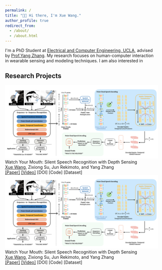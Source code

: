 ```yaml
---
permalink: /
title: "👋🏻 Hi there, I'm Xue Wang."
author_profile: true
redirect_from: 
  - /about/
  - /about.html
---
```


I'm a PhD Student at [Electrical and Computer Engineering, UCLA](https://www.ee.ucla.edu/), advised by [Prof.Yang Zhang](https://yangzhang.dev/). My research focuses on human-computer interaction in wearable sensing and modeling techniques. I am also interested in 

<h2 id='Research Projects'>Research Projects</h2>


<div class="project">
  <img src="/images/Teaser Figure.png" alt="Project Image" class="project-image">
  <div class="project-description">
    <div class="project-title">Watch Your Mouth: Silent Speech Recognition with Depth Sensing</div>
    <div class="project-authors"><u>Xue Wang</u>, Zixiong Su, Jun Rekimoto, and Yang Zhang</div>
    <div class="project-links"><a href="link-to-project">[Paper]</a> <a href="link-to-project">[Video]</a> [DOI] [Code] [Dataset] </div>
  </div>
</div>

<div class="project">
  <img src="/images/Teaser Figure.png" alt="Project Image" class="project-image">
  <div class="project-description">
    <div class="project-title">Watch Your Mouth: Silent Speech Recognition with Depth Sensing</div>
    <div class="project-authors"><u>Xue Wang</u>, Zixiong Su, Jun Rekimoto, and Yang Zhang</div>
    <div class="project-links"><a href="link-to-project">[Paper]</a> <a href="link-to-project">[Video]</a> [DOI] [Code] [Dataset] </div>
  </div>
</div>

